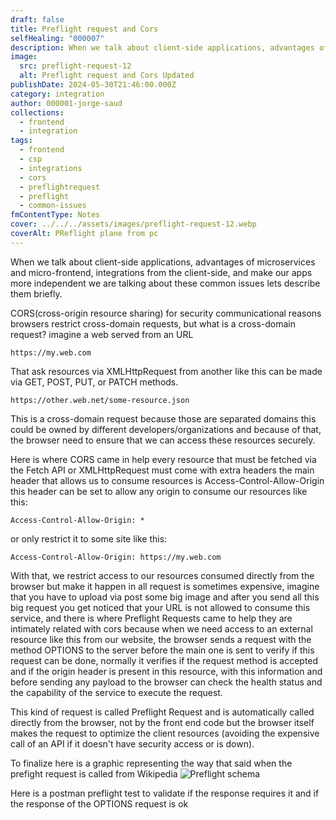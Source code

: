 ```yaml
---
draft: false
title: Preflight request and Cors
selfHealing: "000007"
description: When we talk about client-side applications, advantages of microservices and micro-frontend, integrations from the client-side, and make our apps more independent we are talking about these common issues
image:
  src: preflight-request-12
  alt: Preflight request and Cors Updated
publishDate: 2024-05-30T21:46:00.000Z
category: integration
author: 000001-jorge-saud
collections:
  - frontend
  - integration
tags:
  - frontend
  - csp
  - integrations
  - cors
  - preflightrequest
  - preflight
  - common-issues
fmContentType: Notes
cover: ../../../assets/images/preflight-request-12.webp
coverAlt: PReflight plane from pc
---
```


When we talk about client-side applications, advantages of microservices and micro-frontend, integrations from the client-side, and make our apps more independent we are talking about these common issues lets describe them briefly.

CORS(cross-origin resource sharing) for security communicational reasons browsers restrict cross-domain requests, but what is a cross-domain request? imagine a web served from an URL

`https://my.web.com`

That ask resources via XMLHttpRequest from another like this can be made via GET, POST, PUT, or PATCH methods.

`https://other.web.net/some-resource.json`

This is a cross-domain request because those are separated domains this could be owned by different developers/organizations and because of that, the browser need to ensure that we can access these resources securely.

Here is where CORS came in help every resource that must be fetched via the Fetch API or XMLHttpRequest must come with extra headers the main header that allows us to consume resources is Access-Control-Allow-Origin this header can be set to allow any origin to consume our resources like this:

`Access-Control-Allow-Origin: *`

or only restrict it to some site like this:

`Access-Control-Allow-Origin: https://my.web.com`

With that, we restrict access to our resources consumed directly from the browser but make it happen in all request is sometimes expensive, imagine that you have to upload via post some big image and after you send all this big request you get noticed that your URL is not allowed to consume this service, and there is where Preflight Requests came to help they are intimately related with cors because when we need access to an external resource like this from our website, the browser sends a request with the method OPTIONS to the server before the main one is sent to verify if this request can be done, normally it verifies if the request method is accepted and if the origin header is present in this resource, with this information and before sending any payload to the browser can check the health status and the capability of the service to execute the request.

This kind of request is called Preflight Request and is automatically called directly from the browser, not by the front end code but the browser itself makes the request to optimize the client resources (avoiding the expensive call of an API if it doesn't have security access or is down).

To finalize here is a graphic representing the way that said when the prefight request is called from Wikipedia
![Preflight schema](https://res.cloudinary.com/giorgiosaud/image/upload/f_auto/q_auto/ar_1.0,c_auto,g_auto/v1/notebook-posts/preflight-request-12?_a=DATAdtIIZAA0)

Here is a postman preflight test to validate if the response requires it and if the response of the OPTIONS request is ok

<script src="https://gist.github.com/Giorgiosaud/b01d2da46090f35ebbac533f1f0959b8.js"></script>
